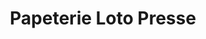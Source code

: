 ---
title: "Papeterie Loto Presse"
url: /taverny/papeterie-loto-presse/
shop: fournitures de bureau
---